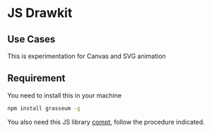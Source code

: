 # JS Drawkit
## Use Cases
This is experimentation for Canvas and SVG animation

## Requirement
You need to install this in your machine
```bash
npm install grasseum -g
```
You also need this  JS library [compt](https://github.com/codehyouka/compt), follow the procedure indicated.